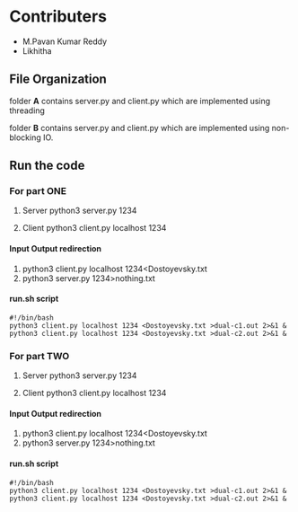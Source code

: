 # Contributers

* M.Pavan Kumar Reddy 
* Likhitha            

## File Organization


folder **A** contains server.py and client.py which are implemented using threading

folder **B** contains server.py and client.py which are implemented using non-blocking IO.

## Run the code
### For part ONE

1. Server 
    python3 server.py 1234

2. Client
    python3 client.py localhost 1234

#### Input Output redirection

1. python3 client.py localhost 1234<Dostoyevsky.txt
2. python3 server.py 1234>nothing.txt

#### run.sh script
```
#!/bin/bash
python3 client.py localhost 1234 <Dostoyevsky.txt >dual-c1.out 2>&1 &
python3 client.py localhost 1234 <Dostoyevsky.txt >dual-c2.out 2>&1 &

```


### For part TWO

1. Server
    python3 server.py 1234 

2. Client
    python3 client.py localhost 1234    

#### Input Output redirection

1. python3 client.py localhost 1234<Dostoyevsky.txt
2. python3 server.py 1234>nothing.txt

#### run.sh script

```
#!/bin/bash
python3 client.py localhost 1234 <Dostoyevsky.txt >dual-c1.out 2>&1 &
python3 client.py localhost 1234 <Dostoyevsky.txt >dual-c2.out 2>&1 &
``` 
